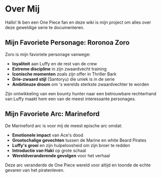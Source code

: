 # Over Mij

Hallo! Ik ben een One Piece fan en deze wiki is mijn project om alles over deze geweldige serie te documenteren.

## Mijn Favoriete Personage: Roronoa Zoro

Zoro is mijn favoriete personage vanwege:

- **loyaliteit** aan Luffy en de rest van de crew
- **Extreme discipline** in zijn zwaardvecht training
- **Iconische momenten** zoals zijn offer in Thriller Bark
- **Drie-zwaard stijl** (Santoryu) die uniek is in de serie
- **Ambitieuze droom** om 's werelds sterkste zwaardvechter te worden

Zijn ontwikkeling van een bounty hunter naar een betrouwbare rechterhand van Luffy maakt hem een van de meest interessante personages.

## Mijn Favoriete Arc: Marineford

De Marineford arc is voor mij de meest epische arc omdat:

- **Emotionele impact** van Ace's dood
- **Grootschalige gevechten** tussen de Marine en white Beard Pirates
- **Luffy's groei** en zijn hulpeloosheid om zijn broer te redden
- **Introductie van Haki** op grote schaal
- **Wereldveranderende gevolgen** voor het verhaal

Deze arc veranderde de One Piece wereld voor altijd en toonde de echte gevaren van het piratenleven.
